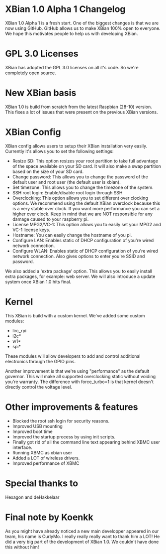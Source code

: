 XBian 1.0 Alpha 1 Changelog
==================================
XBian 1.0 Alpha 1 is a fresh start. One of the biggest changes
is that we are now using GitHub. GitHub allows us to make XBian
100% open to everyone. We hope this motivates people to help
us with developing XBian.

GPL 3.0 Licenses
=================================
XBian has adopted the GPL 3.0 licenses on all it's code.
So we're completely open source.

New XBian basis
=================================
XBian 1.0 is build from scratch from the latest Raspbian (28-10)
version. This fixes a lot of issues that were present on the
previous XBian versions.

XBian Config
=================================
XBian config allows users to setup their XBian installation
very easily. Currently it's allows you to set the following
settings:

- Resize SD: This option resizes your root partition to take
  full advantage of the space available on your SD card. It
  will also make a swap partition based on the size of your
  SD card.
- Change password: This allows you to change the password
  of the default user and root user (the default user is xbian).
- Set timezone: This allows you to change the timezone of
  the system.
- SSH root login: Enable/disable root login through SSH
- Overclocking: This option allows you to set different over
  clocking options. We recommend using the default XBian
  overclock because this is a very stable over clock. If you
  want more performance you can set a higher over clock. Keep
  in mind that we are NOT responsible for any damage caused
  to your raspberry pi.
- License MPG2/VC-1: This option allows you to easily set
  your MPG2 and VC-1 license keys.
- Hostname: You can easily change the hostname of you pi.
- Configure LAN: Enables static of DHCP configuration
  of you're wired network connection.
- Configure WLAN: Enables static of DHCP configuration
  of you're wired network connection. Also gives options
  to enter you're SSID and password.

We also added a 'extra package' option. This allows you to
easily install extra packages, for example: web server.
We will also introduce a update system once XBian 1.0
hits final.

Kernel
==============================
This XBian is build with a custom kernel. We've added
some custom modules:
- lirc_rpi
- i2c*
- w1*
- spi*

These modules will allow developers to add and control
additional electronics through the GPIO pins.

Another improvement is that we're using "performance"
as the default governor. This will make all supported
overclocking static without voiding you're warranty.
The difference with force_turbo=1 is that kernel
doesn't directly control the voltage level.

Other improvements & features
==============================
- Blocked the root ssh login for security reasons.
- Improved USB mounting
- Improved boot time
- Improved the startup process by using init scripts.
- Finally got rid of all the command line text
  appearing behind XBMC user interface.
- Running XBMC as xbian user
- Added a LOT of wireless drivers.
- Improved performance of XBMC

Special thanks to
==============================
Hexagon and deHakkelaar


Final note by Koenkk
==============================
As you might have already noticed a new main developper
appeared in our team, his name is CurlyMo. I really
really really want to thank him a LOT! He did a very
big part of the development of XBian 1.0. We couldn't
have done this without him!